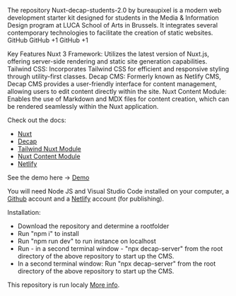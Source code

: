 The repository Nuxt-decap-students-2.0 by bureaupixel is a modern web development starter kit designed for students in the Media & Information Design program at LUCA School of Arts in Brussels. It integrates several contemporary technologies to facilitate the creation of static websites.
GitHub
GitHub
+1
GitHub
+1

Key Features
Nuxt 3 Framework: Utilizes the latest version of Nuxt.js, offering server-side rendering and static site generation capabilities.
Tailwind CSS: Incorporates Tailwind CSS for efficient and responsive styling through utility-first classes.
Decap CMS: Formerly known as Netlify CMS, Decap CMS provides a user-friendly interface for content management, allowing users to edit content directly within the site. 
Nuxt Content Module: Enables the use of Markdown and MDX files for content creation, which can be rendered seamlessly within the Nuxt application.

Check out the docs:
- [Nuxt](https://nuxt.com/docs/getting-started/deployment)
- [Decap](https://decapcms.org/docs/configuration-options)
- [Tailwind Nuxt Module](https://tailwindcss.nuxtjs.org/)
- [Nuxt Content Module](https://content.nuxtjs.org/)
- [Netlify](https://www.netlify.com)

See the demo here -> [Demo](https://bpdecap.netlify.app/)

You will need Node JS and Visual Studio Code installed on your computer, a [Github](https://www.github.com) account and a [Netlify](https://www.netlify.com) account (for publishing).


Installation:
- Download the repository and determine a rootfolder
- Run "npm i" to install
- Run "npm run dev" to run instance on localhost
- Run - in a second terminal window - "npx decap-server" from the root directory of the above repository to start up the CMS.
- In a second terminal window: Run "npx decap-server" from the root directory of the above repository to start up the CMS.

This repository is run localy [More info](https://decapcms.org/docs/working-with-a-local-git-repository/). 
